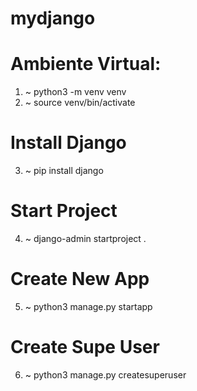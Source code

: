 # mydjango
# Ambiente Virtual:
01. ~ python3 -m venv venv
02. ~ source venv/bin/activate

# Install Django
03. ~ pip install django

# Start Project
04. ~ django-admin startproject <name-project> . 

# Create New App
05. ~ python3 manage.py startapp <name-app>

# Create Supe User
06. ~ python3 manage.py createsuperuser

